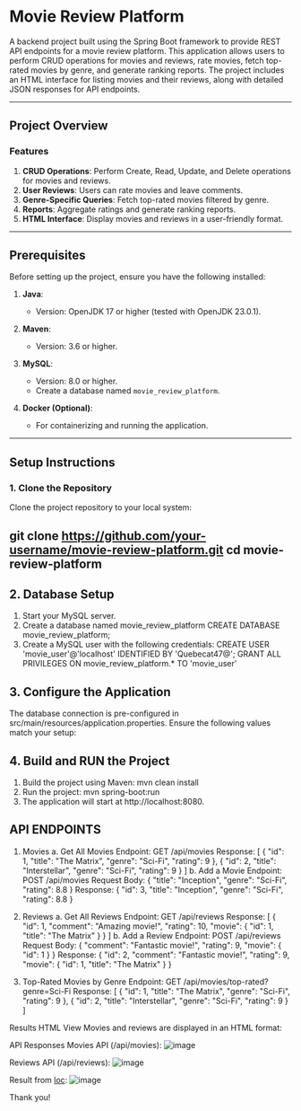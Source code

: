 # Movie Review Platform

A backend project built using the Spring Boot framework to provide REST API endpoints for a movie review platform. This application allows users to perform CRUD operations for movies and reviews, rate movies, fetch top-rated movies by genre, and generate ranking reports. The project includes an HTML interface for listing movies and their reviews, along with detailed JSON responses for API endpoints.

---

## Project Overview

### Features
1. **CRUD Operations**: Perform Create, Read, Update, and Delete operations for movies and reviews.
2. **User Reviews**: Users can rate movies and leave comments.
3. **Genre-Specific Queries**: Fetch top-rated movies filtered by genre.
4. **Reports**: Aggregate ratings and generate ranking reports.
5. **HTML Interface**: Display movies and reviews in a user-friendly format.

---

## Prerequisites

Before setting up the project, ensure you have the following installed:

1. **Java**:
   - Version: OpenJDK 17 or higher (tested with OpenJDK 23.0.1).

2. **Maven**:
   - Version: 3.6 or higher.

3. **MySQL**:
   - Version: 8.0 or higher.
   - Create a database named `movie_review_platform`.

4. **Docker (Optional)**:
   - For containerizing and running the application.

---
## Setup Instructions

### 1. Clone the Repository
Clone the project repository to your local system:

git clone https://github.com/your-username/movie-review-platform.git
cd movie-review-platform
---
## 2. Database Setup
1. Start your MySQL server.
2. Create a database named movie_review_platform
CREATE DATABASE movie_review_platform;
3. Create a MySQL user with the following credentials:
CREATE USER 'movie_user'@'localhost' IDENTIFIED BY 'Quebecat47@';
GRANT ALL PRIVILEGES ON movie_review_platform.* TO 'movie_user'
## 3. Configure the Application
The database connection is pre-configured in src/main/resources/application.properties. Ensure the following values match your setup:
## 4. Build and RUN the Project
1. Build the project using Maven:
mvn clean install
2. Run the project:
mvn spring-boot:run
3. The application will start at http://localhost:8080.
   
## API ENDPOINTS
1. Movies
a. Get All Movies
Endpoint: GET /api/movies
Response:
[
  { "id": 1, "title": "The Matrix", "genre": "Sci-Fi", "rating": 9 },
  { "id": 2, "title": "Interstellar", "genre": "Sci-Fi", "rating": 9 }
]
b. Add a Movie
Endpoint: POST /api/movies
Request Body:
{ "title": "Inception", "genre": "Sci-Fi", "rating": 8.8 }
Response:
{ "id": 3, "title": "Inception", "genre": "Sci-Fi", "rating": 8.8 }

2. Reviews
a. Get All Reviews
Endpoint: GET /api/reviews
Response:
[
  {
    "id": 1,
    "comment": "Amazing movie!",
    "rating": 10,
    "movie": { "id": 1, "title": "The Matrix" }
  }
]
b. Add a Review
Endpoint: POST /api/reviews
Request Body:
{ "comment": "Fantastic movie!", "rating": 9, "movie": { "id": 1 } }
Response:
{
  "id": 2,
  "comment": "Fantastic movie!",
  "rating": 9,
  "movie": { "id": 1, "title": "The Matrix" }
}
3. Top-Rated Movies by Genre
Endpoint: GET /api/movies/top-rated?genre=Sci-Fi
Response:
[
  { "id": 1, "title": "The Matrix", "genre": "Sci-Fi", "rating": 9 },
  { "id": 2, "title": "Interstellar", "genre": "Sci-Fi", "rating": 9 }
]

Results
HTML View
Movies and reviews are displayed in an HTML format:


API Responses
Movies API (/api/movies):
![image](https://github.com/user-attachments/assets/6ae49442-a198-411e-8d61-4bdc8834376a)

Reviews API (/api/reviews):
![image](https://github.com/user-attachments/assets/6383ace4-5396-4aba-87e5-5152a6811ca4)

Result from [loc](http://localhost:8080/):
![image](https://github.com/user-attachments/assets/a22847af-4735-44c0-831f-30d01d3383b4)

Thank you!
